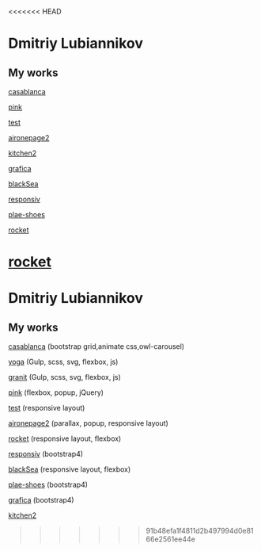 <<<<<<< HEAD
# Dmitriy Lubiannikov

## My works

[casablanca](https://dmitriylu.github.io/casablanca/ "my work")

[pink](https://dmitriylu.github.io/pink/ "my work")

[test](https://dmitriylu.github.io/test/ "my work")

[aironepage2](https://dmitriylu.github.io/aironepage2/ "my work")

[kitchen2](https://dmitriylu.github.io/kitchen2/ "my work")

[grafica](https://dmitriylu.github.io/grafica/ "my work")

[blackSea](https://dmitriylu.github.io/blackSea/ "my work")

[responsiv](https://dmitriylu.github.io/responsiv/ "my work")

[plae-shoes](https://dmitriylu.github.io/plae-shoes/ "my work")

[rocket](https://dmitriylu.github.io/rocket/ "my work")

[rocket](https://dmitriylu.github.io/granit/ "my work")
=======
# Dmitriy Lubiannikov

## My works

[casablanca](https://dmitriylu.github.io/casablanca/ "my work") (bootstrap grid,animate css,owl-carousel)

[yoga](https://dmitriylu.github.io/yoga/ "my work") (Gulp, scss, svg, flexbox, js)

[granit](https://dmitriylu.github.io/granit/ "my work") (Gulp, scss, svg, flexbox, js)

[pink](https://dmitriylu.github.io/pink/ "my work") (flexbox, popup, jQuery)

[test](https://dmitriylu.github.io/test/ "my work") (responsive layout)

[aironepage2](https://dmitriylu.github.io/aironepage2/ "my work") (parallax, popup, responsive layout)

[rocket](https://dmitriylu.github.io/rocket/ "my work") (responsive layout, flexbox)

[responsiv](https://dmitriylu.github.io/responsiv/ "my work") (bootstrap4)

[blackSea](https://dmitriylu.github.io/blackSea/ "my work") (responsive layout, flexbox)

[plae-shoes](https://dmitriylu.github.io/plae-shoes/ "my work") (bootstrap4)

[grafica](https://dmitriylu.github.io/grafica/ "my work") (bootstrap4)

[kitchen2](https://dmitriylu.github.io/kitchen2/ "my work")
>>>>>>> 91b48efa1f4811d2b497994d0e8166e2561ee44e
